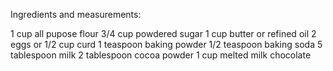 Ingredients and measurements:

1 cup all pupose flour
3/4 cup powdered sugar
1 cup butter or refined oil
2 eggs or 1/2 cup curd
1 teaspoon baking powder
1/2 teaspoon baking soda
5 tablespoon milk
2 tablespoon cocoa powder 
1 cup melted milk chocolate